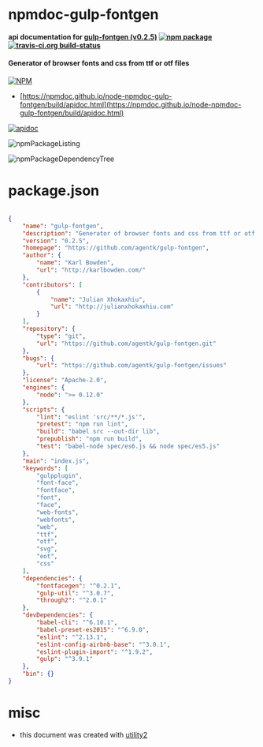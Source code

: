 # npmdoc-gulp-fontgen

#### api documentation for  [gulp-fontgen (v0.2.5)](https://github.com/agentk/gulp-fontgen)  [![npm package](https://img.shields.io/npm/v/npmdoc-gulp-fontgen.svg?style=flat-square)](https://www.npmjs.org/package/npmdoc-gulp-fontgen) [![travis-ci.org build-status](https://api.travis-ci.org/npmdoc/node-npmdoc-gulp-fontgen.svg)](https://travis-ci.org/npmdoc/node-npmdoc-gulp-fontgen)

#### Generator of browser fonts and css from ttf or otf files

[![NPM](https://nodei.co/npm/gulp-fontgen.png?downloads=true&downloadRank=true&stars=true)](https://www.npmjs.com/package/gulp-fontgen)

- [https://npmdoc.github.io/node-npmdoc-gulp-fontgen/build/apidoc.html](https://npmdoc.github.io/node-npmdoc-gulp-fontgen/build/apidoc.html)

[![apidoc](https://npmdoc.github.io/node-npmdoc-gulp-fontgen/build/screenCapture.buildCi.browser.%252Ftmp%252Fbuild%252Fapidoc.html.png)](https://npmdoc.github.io/node-npmdoc-gulp-fontgen/build/apidoc.html)

![npmPackageListing](https://npmdoc.github.io/node-npmdoc-gulp-fontgen/build/screenCapture.npmPackageListing.svg)

![npmPackageDependencyTree](https://npmdoc.github.io/node-npmdoc-gulp-fontgen/build/screenCapture.npmPackageDependencyTree.svg)



# package.json

```json

{
    "name": "gulp-fontgen",
    "description": "Generator of browser fonts and css from ttf or otf files",
    "version": "0.2.5",
    "homepage": "https://github.com/agentk/gulp-fontgen",
    "author": {
        "name": "Karl Bowden",
        "url": "http://karlbowden.com/"
    },
    "contributors": [
        {
            "name": "Julian Xhokaxhiu",
            "url": "http://julianxhokaxhiu.com"
        }
    ],
    "repository": {
        "type": "git",
        "url": "https://github.com/agentk/gulp-fontgen.git"
    },
    "bugs": {
        "url": "https://github.com/agentk/gulp-fontgen/issues"
    },
    "license": "Apache-2.0",
    "engines": {
        "node": ">= 0.12.0"
    },
    "scripts": {
        "lint": "eslint 'src/**/*.js'",
        "pretest": "npm run lint",
        "build": "babel src --out-dir lib",
        "prepublish": "npm run build",
        "test": "babel-node spec/es6.js && node spec/es5.js"
    },
    "main": "index.js",
    "keywords": [
        "gulpplugin",
        "font-face",
        "fontface",
        "font",
        "face",
        "web-fonts",
        "webfonts",
        "web",
        "ttf",
        "otf",
        "svg",
        "eot",
        "css"
    ],
    "dependencies": {
        "fontfacegen": "^0.2.1",
        "gulp-util": "^3.0.7",
        "through2": "^2.0.1"
    },
    "devDependencies": {
        "babel-cli": "^6.10.1",
        "babel-preset-es2015": "^6.9.0",
        "eslint": "^2.13.1",
        "eslint-config-airbnb-base": "^3.0.1",
        "eslint-plugin-import": "^1.9.2",
        "gulp": "^3.9.1"
    },
    "bin": {}
}
```



# misc
- this document was created with [utility2](https://github.com/kaizhu256/node-utility2)
